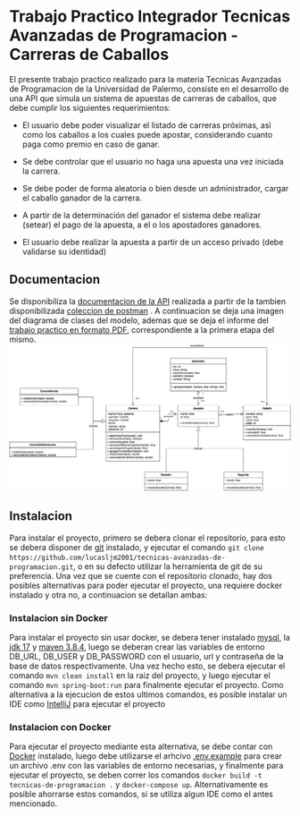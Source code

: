 # Trabajo Practico Integrador Tecnicas Avanzadas de Programacion - Carreras de Caballos

El presente trabajo practico realizado para la materia Tecnicas 
Avanzadas de Programacion de la Universidad de Palermo, consiste
en el desarrollo de una API que simula un sistema de apuestas
de carreras de caballos, que debe cumplir los siguientes 
requerimientos:

- El usuario debe poder visualizar el listado de carreras próximas, asì como los caballos a los cuales puede apostar, considerando cuanto paga como premio en caso de ganar.

- Se debe controlar que el usuario no haga una apuesta una vez iniciada la carrera.
- Se debe poder de forma aleatoria o bien desde un administrador, cargar el caballo ganador de la carrera.
- A partir de la determinación del ganador el sistema debe realizar (setear) el pago de la apuesta, a el o los apostadores ganadores.
- El usuario debe realizar la apuesta a partir de un acceso privado (debe validarse su identidad)

## Documentacion
Se disponibiliza la [documentacion de la API](https://documenter.getpostman.com/view/31014906/2sAXxS7qt5) 
realizada a partir de la tambien disponibilizada [coleccion de postman](documentacion/Trabajo%20Practico%20-Tecnicas%20Avanzadas%20de%20Programacion%20-%20Carreras%20de%20Caballos.postman_collection.json)
. A continuacion se deja una imagen del diagrama de clases del modelo, ademas
que se deja el informe del [trabajo practico en formato PDF](documentacion/Trabajo%20Practico%29Integrador%20Primera%20Entrega%20Lucas%20Martinez.pdf), correspondiente
a la primera etapa del mismo.
![img_1.png](documentacion/diagrama-de-clases.png)

## Instalacion
Para instalar el proyecto, primero se debera clonar el repositorio,
para esto se debera disponer de [git](https://git-scm.com/downloads) instalado,
y ejecutar el comando `git clone https://github.com/lucasljm2001/tecnicas-avanzadas-de-programacion.git`,
o en su defecto utilizar la herramienta de git de su preferencia.
Una vez que se cuente con el repositorio clonado, hay dos posibles alternativas para poder ejecutar el proyecto,
una requiere docker instalado y otra no, a continuacion se detallan ambas:

### Instalacion sin Docker
Para instalar el proyecto sin usar docker, se debera tener instalado [mysql](https://www.mysql.com/downloads/),
la [jdk 17](https://www.oracle.com/java/technologies/javase/jdk17-archive-downloads.html) y [maven 3.8.4](https://maven.apache.org/docs/3.8.4/release-notes.html),
luego se deberan crear las variables de entorno DB_URL, DB_USER y DB_PASSWORD con el usuario, url y contraseña de la base de datos respectivamente.
Una vez hecho esto, se debera ejecutar el comando `mvn clean install` en la raiz del proyecto, y luego ejecutar el comando `mvn spring-boot:run` para finalmente
ejecutar el proyecto. Como alternativa a la ejecucion de estos ultimos comandos,
es posible instalar un IDE como [IntelliJ](https://www.jetbrains.com/idea/download/) para ejecutar el proyecto

### Instalacion con Docker
Para ejecutar el proyecto mediante esta alternativa, se debe contar con [Docker](https://docs.docker.com/compose/install/) instalado,
luego debe utilizarse el arhcivo [.env.example](.env.example) para crear un archivo .env con las variables de entorno necesarias, y
finalmente para ejecutar el proyecto, se deben correr los comandos `docker build -t tecnicas-de-programacion .` y `docker-compose up`. Alternativamente
es posible ahorrarse estos comandos, si se utiliza algun IDE como el antes mencionado.